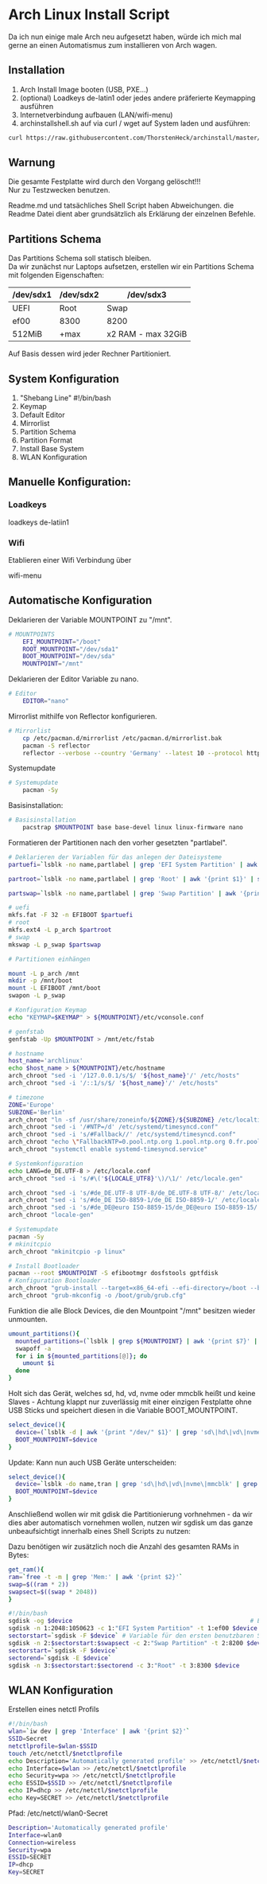 # Arch Linux Install Script

Da ich nun einige male Arch neu aufgesetzt haben, würde ich mich mal gerne an einen Automatismus zum installieren von Arch wagen.  

## Installation

1. Arch Install Image booten (USB, PXE...)
2. (optional) Loadkeys de-latin1 oder jedes andere präferierte Keymapping ausführen
3. Internetverbindung aufbauen (LAN/wifi-menu)
4. archinstallshell.sh auf via curl / wget auf System laden und ausführen:  

```Bash
curl https://raw.githubusercontent.com/ThorstenHeck/archinstall/master/archinstallshell.sh | bash
```

## Warnung

Die gesamte Festplatte wird durch den Vorgang gelöscht!!!  
Nur zu Testzwecken benutzen.   

Readme.md und tatsächliches Shell Script haben Abweichungen. die Readme Datei dient aber grundsätzlich als Erklärung der einzelnen Befehle.  

## Partitions Schema

Das Partitions Schema soll statisch bleiben.  
Da wir zunächst nur Laptops aufsetzen, erstellen wir ein Partitions Schema mit folgenden Eigenschaften:  

|/dev/sdx1|/dev/sdx2|/dev/sdx3|
|----------|----------|----------|
|UEFI|Root|Swap|
|ef00|8300|8200|
|512MiB|+max|x2 RAM - max 32GiB|

Auf Basis dessen wird jeder Rechner Partitioniert.  

## System Konfiguration

1. "Shebang Line" #!/bin/bash  
2. Keymap
3. Default Editor
4. Mirrorlist
5. Partition Schema
6. Partition Format
7. Install Base System
8. WLAN Konfiguration


## Manuelle Konfiguration:  

### Loadkeys

loadkeys de-latiin1

### Wifi

Etablieren einer Wifi Verbindung über  

wifi-menu  

## Automatische Konfiguration

Deklarieren der Variable MOUNTPOINT zu "/mnt".  

```Bash
# MOUNTPOINTS
    EFI_MOUNTPOINT="/boot"
    ROOT_MOUNTPOINT="/dev/sda1"
    BOOT_MOUNTPOINT="/dev/sda"
    MOUNTPOINT="/mnt"
```
Deklarieren der Editor Variable zu nano.  
```Bash
# Editor
    EDITOR="nano"
```

Mirrorlist mithilfe von Reflector konfigurieren.  

```Bash
# Mirrorlist
    cp /etc/pacman.d/mirrorlist /etc/pacman.d/mirrorlist.bak
    pacman -S reflector
    reflector --verbose --country 'Germany' --latest 10 --protocol http --protocol https --sort rate --save /etc/pacman.d/mirrorlist
```

Systemupdate  

```Bash
# Systemupdate
    pacman -Sy
```
Basisinstallation:  
```Bash
# Basisinstallation
    pacstrap $MOUNTPOINT base base-devel linux linux-firmware nano
```

Formatieren der Partitionen nach den vorher gesetzten "partlabel".  

```Bash
# Deklarieren der Variablen für das anlegen der Dateisysteme
partuefi=`lsblk -no name,partlabel | grep 'EFI System Partition' | awk '{print $1}' | sed 's/^..//' | awk '{print "/dev/" $1}'`

partroot=`lsblk -no name,partlabel | grep 'Root' | awk '{print $1}' | sed 's/^..//' | awk '{print "/dev/" $1}'`

partswap=`lsblk -no name,partlabel | grep 'Swap Partition' | awk '{print $1}' | sed 's/^..//' | awk '{print "/dev/" $1}'`

# uefi
mkfs.fat -F 32 -n EFIBOOT $partuefi
# root
mkfs.ext4 -L p_arch $partroot
# swap
mkswap -L p_swap $partswap

# Partitionen einhängen

mount -L p_arch /mnt  
mkdir -p /mnt/boot  
mount -L EFIBOOT /mnt/boot  
swapon -L p_swap  
```

```Bash
# Konfiguration Keymap
echo "KEYMAP=$KEYMAP" > ${MOUNTPOINT}/etc/vconsole.conf

# genfstab
genfstab -Up $MOUNTPOINT > /mnt/etc/fstab 

# hostname
host_name='archlinux'
echo $host_name > ${MOUNTPOINT}/etc/hostname
arch_chroot "sed -i '/127.0.0.1/s/$/ '${host_name}'/' /etc/hosts"
arch_chroot "sed -i '/::1/s/$/ '${host_name}'/' /etc/hosts"

# timezone
ZONE='Europe'
SUBZONE='Berlin'
arch_chroot "ln -sf /usr/share/zoneinfo/${ZONE}/${SUBZONE} /etc/localtime"
arch_chroot "sed -i '/#NTP=/d' /etc/systemd/timesyncd.conf"
arch_chroot "sed -i 's/#Fallback//' /etc/systemd/timesyncd.conf"
arch_chroot "echo \"FallbackNTP=0.pool.ntp.org 1.pool.ntp.org 0.fr.pool.ntp.org\" >> /etc/systemd/timesyncd.conf"
arch_chroot "systemctl enable systemd-timesyncd.service"

# Systemkonfiguration
echo LANG=de_DE.UTF-8 > /etc/locale.conf
arch_chroot "sed -i 's/#\('${LOCALE_UTF8}'\)/\1/' /etc/locale.gen"

arch_chroot "sed -i 's/#de_DE.UTF-8 UTF-8/de_DE.UTF-8 UTF-8/' /etc/locale.gen"
arch_chroot "sed -i 's/#de_DE ISO-8859-1/de_DE ISO-8859-1/' /etc/locale.gen"
arch_chroot "sed -i 's/#de_DE@euro ISO-8859-15/de_DE@euro ISO-8859-15/' /etc/locale.gen"
arch_chroot "locale-gen"

# Systemupdate
pacman -Sy
# mkinitcpio
arch_chroot "mkinitcpio -p linux"

```

```Bash
# Install Bootloader  
pacman --root $MOUNTPOINT -S efibootmgr dosfstools gptfdisk
# Konfiguration Bootloader
arch_chroot "grub-install --target=x86_64-efi --efi-directory=/boot --bootloader-id=arch_grub --recheck --debug"
arch_chroot "grub-mkconfig -o /boot/grub/grub.cfg"

```


Funktion die alle Block Devices, die den Mountpoint "/mnt" besitzen wieder unmounten.  

```Bash
umount_partitions(){
  mounted_partitions=(`lsblk | grep ${MOUNTPOINT} | awk '{print $7}' | sort -r`)
  swapoff -a
  for i in ${mounted_partitions[@]}; do
    umount $i
  done
}
```

Holt sich das Gerät, welches sd, hd, vd, nvme oder mmcblk heißt und keine Slaves - Achtung klappt nur zuverlässig mit einer einzigen Festplatte ohne USB Sticks und speichert diesen in die Variable BOOT_MOUNTPOINT.  

```Bash
select_device(){
  device=(`lsblk -d | awk '{print "/dev/" $1}' | grep 'sd\|hd\|vd\|nvme\|mmcblk'`)
  BOOT_MOUNTPOINT=$device
}
```

Update: Kann nun auch USB Geräte unterscheiden:  

```Bash
select_device(){
  device=`lsblk -do name,tran | grep 'sd\|hd\|vd\|nvme\|mmcblk' | grep -v 'usb' | awk '{print "/dev/" $1}'`
  BOOT_MOUNTPOINT=$device
}
```

Anschließend wollen wir mit gdisk die Partitionierung vorhnehmen - da wir dies aber automatisch vornehmen wollen, nutzen wir sgdisk um das ganze unbeaufsichtigt innerhalb eines Shell Scripts zu nutzen:  

Dazu benötigen wir zusätzlich noch die Anzahl des gesamten RAMs in Bytes:  

```Bash
get_ram(){
ram=`free -t -m | grep 'Mem:' | awk '{print $2}'`
swap=$((ram * 2))
swapsect=$((swap * 2048))
} 
```

```Bash
#!/bin/bash
sgdisk -og $device                                                  # Erase all GPT and create a GPT; Convert MBR to GPT
sgdisk -n 1:2048:1050623 -c 1:"EFI System Partition" -t 1:ef00 $device  # Neue Partition von 2048 bis 1050623 (+512MiB) in ef00 für UEFI
sectorstart=`sgdisk -F $device` # Variable für den ersten benutzbaren Sektor
sgdisk -n 2:$sectorstart:$swapsect -c 2:"Swap Partition" -t 2:8200 $device # Swap Partition erstellen
sectorstart=`sgdisk -F $device`
sectorend=`sgdisk -E $device`
sgdisk -n 3:$sectorstart:$sectorend -c 3:"Root" -t 3:8300 $device
```

## WLAN Konfiguration

Erstellen eines netctl Profils  

```Bash
#!/bin/bash
wlan=`iw dev | grep 'Interface' | awk '{print $2}'`
SSID=Secret
netctlprofile=$wlan-$SSID
touch /etc/netctl/$netctlprofile
echo Description='Automatically generated profile' >> /etc/netctl/$netctlprofile
echo Interface=$wlan >> /etc/netctl/$netctlprofile
echo Security=wpa >> /etc/netctl/$netctlprofile
echo ESSID=$SSID >> /etc/netctl/$netctlprofile
echo IP=dhcp >> /etc/netctl/$netctlprofile
echo Key=SECRET >> /etc/netctl/$netctlprofile
```

Pfad: /etc/netctl/wlan0-Secret  
```Bash
Description='Automatically generated profile'
Interface=wlan0
Connection=wireless
Security=wpa
ESSID=SECRET
IP=dhcp
Key=SECRET
```

